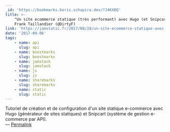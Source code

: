 ```yaml
---
_id: 'https://bookmarks.boris.schapira.dev/?J4KXDQ'
title: >-
    "Un site ecommerce statique (très performant) avec Hugo (et Snipcart)",
    Frank Taillandier (@DirtyF)
link: 'https://jamstatic.fr/2017/08/28/un-site-ecommerce-statique-avec-hugo/'
date: '2017-09-06'
tags:
    - name: api
      slug: api
    - name: boostmarks
      slug: boostmarks
    - name: jamstack
      slug: jamstack
    - name: js
      slug: js
    - name: sharemarks
      slug: sharemarks
    - name: static
      slug: static
---
```


Tutoriel de création et de configuration d'un site statique e-commerce avec Hugo
(générateur de sites statiques) et Snipcart (système de gestion e-commerce par
API). <br>&#8212;
<a href="https://bookmarks.boris.schapira.dev/?J4KXDQ" title="Permalink">Permalink</a>
